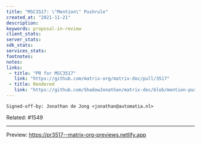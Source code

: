 ```yaml
---
title: "MSC3517: \"Mention\" Pushrule"
created_at: "2021-11-21"
description:
keywords: proposal-in-review
client_stats:
server_stats:
sdk_stats:
services_stats:
footnotes:
notes:
links:
 - title: "PR for MSC3517"
   link: "https://github.com/matrix-org/matrix-doc/pull/3517"
 - title: Rendered
   link: "https://github.com/ShadowJonathan/matrix-doc/blob/mention-pushrule/proposals/3517-mention-pushrule.md"
---
```


`Signed-off-by: Jonathan de Jong <jonathan@automatia.nl>`

Related: #1549

---



<!-- Replace -->
Preview: https://pr3517--matrix-org-previews.netlify.app
<!-- Replace -->

